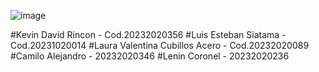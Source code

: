 ![image](https://github.com/user-attachments/assets/38d81614-2d5c-40bb-b2c6-95496c1ba88d)



#Kevin David Rincon - Cod.20232020356
#Luis Esteban Siatama -Cod.20231020014
#Laura Valentina Cubillos Acero - Cod.20232020089
#Camilo Alejandro - 20232020346
#Lenin Coronel - 20232020236
